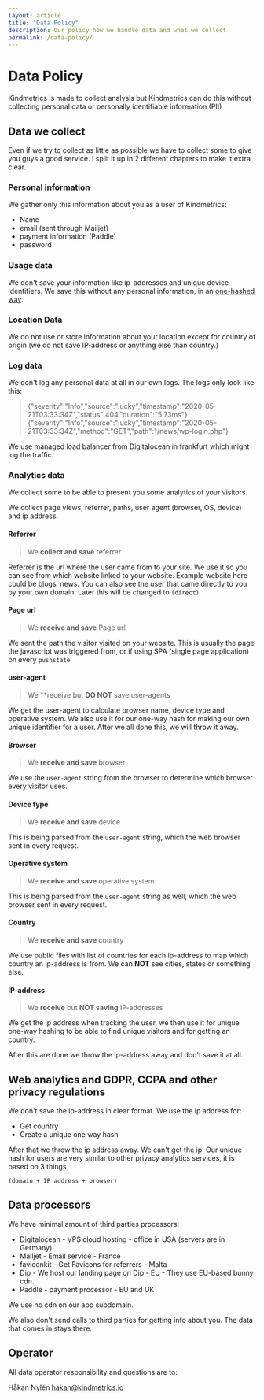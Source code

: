 ```yaml
---
layout: article
title: "Data Policy"
description: Our policy how we handle data and what we collect
permalink: /data-policy/
---
```


# Data Policy

Kindmetrics is made to collect analysis but Kindmetrics can do this without collecting personal data or personally identifiable information (PII)

## Data we collect
Even if we try to collect as little as possible we have to collect some to give you guys a good service. I split it up in 2 different chapters to make it extra clear.

### Personal information
We gather only this information about you as a user of Kindmetrics:

* Name
* email (sent through Mailjet)
* payment information (Paddle)
* password

### Usage data
We don't save your information like ip-addresses and unique device identifiers. We save this without any personal information, in an [one-hashed way](#web-analytics-and-gdpr-ccpa-and-other-privacy-regulations).

### Location Data
We do not use or store information about your location except for country of origin (we do not save IP-address or anything else than country.)

### Log data
We don't log any personal data at all in our own logs. The logs only look like this:
> {"severity":"Info","source":"lucky","timestamp":"2020-05-21T03:33:34Z","status":404,"duration":"5.73ms"}
{"severity":"Info","source":"lucky","timestamp":"2020-05-21T03:33:34Z","method":"GET","path":"/news/wp-login.php"}

We use managed load balancer from Digitalocean in frankfurt which might log the traffic.

### Analytics data
We collect some to be able to present you some analytics of your visitors.

We collect page views, referrer, paths, user agent (browser, OS, device) and ip address.

#### Referrer
> We **collect and save** referrer

Referrer is the url where the user came from to your site. We use it so you can see from which website linked to your website. Example website here could be blogs, news. You can also see the user that came directly to you by your own domain. Later this will be changed to `(direct)`

#### Page url
> We **receive and save** Page url

We sent the path the visitor visited on your website. This is usually the page the javascript was triggered from, or if using SPA (single page application) on every `pushstate`

#### user-agent
> We **receive but **DO NOT** save user-agents

We get the user-agent to calculate browser name, device type and operative system. We also use it for our one-way hash for making our own unique identifier for a user. After we all done this, we will throw it away.

#### Browser
> We **receive and save** browser

We use the `user-agent` string from the browser to determine which browser every visitor uses.

#### Device type
> We **receive and save** device

This is being parsed from the `user-agent` string, which the web browser sent in every request.

#### Operative system
> We **receive and save** operative system

This is being parsed from the `user-agent` string as well, which the web browser sent in every request.

#### Country
> We **receive and save** country

We use public files with list of countries for each ip-address to map which country an ip-address is from. We can **NOT** see cities, states or something else.

#### IP-address
> We **receive** but **NOT saving** IP-addresses

We get the ip address when tracking the user, we then use it for unique one-way hashing to be able to find unique visitors and for getting an country.

After this are done we throw the ip-address away and don't save it at all.

## Web analytics and GDPR, CCPA and other privacy regulations

We don't save the ip-address in clear format. We use the ip address for:
* Get country
* Create a unique one way hash

After that we throw the ip address away. We can't get the ip. Our unique hash for users are very similar to other privacy analytics services, it is based on 3 things
```
(domain + IP address + browser)
```


## Data processors

We have minimal amount of third parties processors:

* Digitalocean - VPS cloud hosting - office in USA (servers are in Germany)
* Mailjet - Email service - France
* faviconkit - Get Favicons for referrers - Malta
* Dip - We host our landing page on Dip - EU - They use EU-based bunny cdn.
* Paddle - payment processor - EU and UK

We use no cdn on our app subdomain.

We also don't send calls to third parties for getting info about you. The data that comes in stays there.

## Operator
All data operator responsibility and questions are to:

Håkan Nylén
hakan@kindmetrics.io
